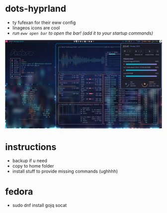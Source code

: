 # dots-hyprland
 - ty fufexan for their eww config
 - linageos icons are cool
 - _run `eww open bar` to open the bar! (add it to your startup commands)_

 ![dots-hyprland](./screenshot-1.png)

# instructions
 - backup if u need
 - copy to home folder
 - install stuff to provide missing commands (ughhhh)

# fedora
 - sudo dnf install gojq socat
